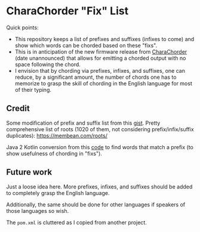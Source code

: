 # CharaChorder "Fix" List
Quick points:
- This repository keeps a list of prefixes and suffixes (infixes to come) and show which words can be chorded based on 
  these "fixs".
- This is in anticipation of the new firmware release from [CharaChorder](https://www.charachorder.com/) (date unannounced) 
  that allows for emitting a chorded output with no space following the chord.
- I envision that by chording via prefixes, infixes, and suffixes, one can reduce, by a significant amount, the number of 
  chords one has to memorize to grasp the skill of chording in the English language for most of their typing.
## Credit
Some modification of prefix and suffix list from this [gist](https://gist.github.com/kevinflo/5cfe332a7eb2239a6da6).
Pretty comprehensive list of roots (1020 of them, not considering prefix/infix/suffix duplicates): https://membean.com/roots/


Java 2 Kotlin conversion from this [code](https://github.com/javiermartinezruiz/SearchPrefixInDictionary/blob/master/src/com/company/Main.java) 
to find words that match a prefix (to show usefulness of chording in "fixs").
## Future work 
Just a loose idea here. More prefixes, infixes, and suffixes should be added to completely grasp the English language.

Additionally, the same should be done for other languages if speakers of those languages so wish.

The `pom.xml` is cluttered as I copied from another project.

